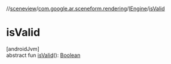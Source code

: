 //[sceneview](../../../index.md)/[com.google.ar.sceneform.rendering](../index.md)/[IEngine](index.md)/[isValid](is-valid.md)

# isValid

[androidJvm]\
abstract fun [isValid](is-valid.md)(): [Boolean](https://kotlinlang.org/api/latest/jvm/stdlib/kotlin/-boolean/index.html)
